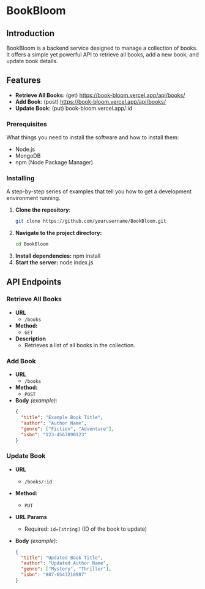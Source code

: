 # BookBloom

## Introduction
BookBloom is a backend service designed to manage a collection of books. It offers a simple yet powerful API to retrieve all books, add a new book, and update book details.

## Features
- **Retrieve All Books**: (get) https://book-bloom.vercel.app/api/books/
- **Add Book**: (post) https://book-bloom.vercel.app/api/books/
- **Update Book**: (put) book-bloom.vercel.app/:id  

### Prerequisites
What things you need to install the software and how to install them:

- Node.js
- MongoDB
- npm (Node Package Manager)

### Installing
A step-by-step series of examples that tell you how to get a development environment running.

1. **Clone the repository**:
   ```bash
   git clone https://github.com/yourusername/BookBloom.git
2. **Navigate to the project directory:**
   ```bash
   cd BookBloom
3. **Install dependencies:**
   npm install
4. **Start the server:**
   node index.js

## API Endpoints

### Retrieve All Books
- **URL**
  - `/books`
- **Method:**
  - `GET`
- **Description**
  - Retrieves a list of all books in the collection.

### Add Book
- **URL**
  - `/books`
- **Method:**
  - `POST`
- **Body** *(example)*:
  ```json
  {
    "title": "Example Book Title",
    "author": "Author Name",
    "genre": ["Fiction", "Adventure"],
    "isbn": "123-4567890123"
  }

### Update Book

- **URL**
  - `/books/:id`

- **Method:**
  - `PUT`

- **URL Params**
  - Required: `id=[string]` (ID of the book to update)

- **Body** *(example)*:
  ```json
  {
    "title": "Updated Book Title",
    "author": "Updated Author Name",
    "genre": ["Mystery", "Thriller"],
    "isbn": "987-6543210987"
  }

